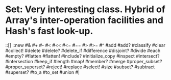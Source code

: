 # Set: Very interesting class. Hybrid of Array's inter-operation facilities and Hash's fast look-up.

::[]
::new
#&
#+
#-
#<
#<<
#<=
#==
#>
#>=
#^
#add
#add?
#classify
#clear
#collect!
#delete
#delete?
#delete_if
#difference
#disjoint?
#divide
#each
#empty?
#flatten
#flatten!
#include?
#initialize_copy
#inspect
#intersect?
#intersection
#keep_if
#length
#map!
#member?
#merge
#proper_subset?
#proper_superset?
#reject!
#replace
#select!
#size
#subset?
#subtract
#superset?
#to_a
#to_set
#union
#|